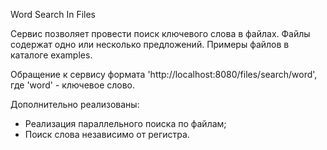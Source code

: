 Word Search In Files

Сервис позволяет провести поиск ключевого слова в файлах. Файлы содержат одно или несколько предложений.
Примеры файлов в каталоге examples.

Обращение к сервису формата 'http://localhost:8080/files/search/word', где 'word' - ключевое слово.

Дополнительно реализованы:
- Реализация параллельного поиска по файлам;
- Поиск слова независимо от регистра.

